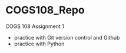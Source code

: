 # COGS108_Repo
COGS 108 Assignment 1
- practice with Git version control and Github
- practice with Python

